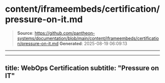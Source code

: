 # content/iframeembeds/certification/pressure-on-it.md

> **Source**: https://github.com/pantheon-systems/documentation/blob/main/content/iframeembeds/certification/pressure-on-it.md
> **Generated**: 2025-08-19 06:09:13

---

---
title: WebOps Certification
subtitle: "Pressure on IT"
---

<Partial file="certification-guide/pressure-on-it.md" />
